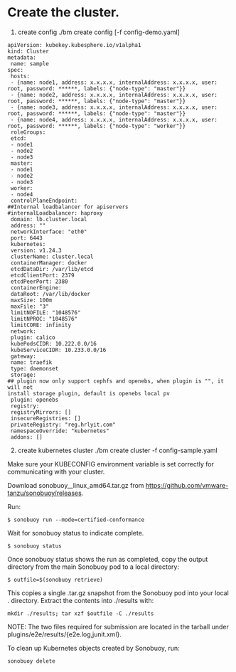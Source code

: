 # Create the cluster.

1. create config
./bm create config [-f config-demo.yaml]

```
apiVersion: kubekey.kubesphere.io/v1alpha1
kind: Cluster
metadata:
 name: sample
spec:
 hosts:
 - {name: node1, address: x.x.x.x, internalAddress: x.x.x.x, user: root, password: ******, labels: {"node-type": "master"}}
 - {name: node2, address: x.x.x.x, internalAddress: x.x.x.x, user: root, password: ******, labels: {"node-type": "master"}}
 - {name: node3, address: x.x.x.x, internalAddress: x.x.x.x, user: root, password: ******, labels: {"node-type": "master"}}
 - {name: node4, address: x.x.x.x, internalAddress: x.x.x.x, user: root, password: ******, labels: {"node-type": "worker"}}
 roleGroups:
 etcd:
 - node1
 - node2
 - node3
 master:
 - node1
 - node2
 - node3
 worker:
 - node4
 controlPlaneEndpoint:
##Internal loadbalancer for apiservers
#internalLoadbalancer: haproxy
 domain: lb.cluster.local
 address: ""
 networkInterface: "eth0" 
 port: 6443
 kubernetes:
 version: v1.24.3
 clusterName: cluster.local
 containerManager: docker
 etcdDataDir: /var/lib/etcd
 etcdClientPort: 2379
 etcdPeerPort: 2380
 containerEngine:
 dataRoot: /var/lib/docker
 maxSize: 100m
 maxFile: "3"
 limitNOFILE: "1048576"
 limitNPROC: "1048576"
 limitCORE: infinity
 network:
 plugin: calico
 kubePodsCIDR: 10.222.0.0/16
 kubeServiceCIDR: 10.233.0.0/16
 gateway:
 name: traefik
 type: daemonset
 storage:
## plugin now only support cephfs and openebs, when plugin is "", it will not
install storage plugin, default is openebs local pv
 plugin: openebs
 registry:
 registryMirrors: []
 insecureRegistries: []
 privateRegistry: "reg.hrlyit.com"
 namespaceOverride: "kubernetes"
 addons: []

```

2. create kubernetes cluster
./bm create cluster -f config-sample.yaml

Make sure your KUBECONFIG environment variable is set correctly for communicating with your cluster.

Download sonobuoy_<VERSION>_linux_amd64.tar.gz from https://github.com/vmware-tanzu/sonobuoy/releases.

Run:
```
$ sonobuoy run --mode=certified-conformance
```

Wait for sonobuoy status to indicate complete.
```
$ sonobuoy status 
```
Once sonobuoy status shows the run as completed, copy the output directory from the main Sonobuoy pod to a local directory:
```
$ outfile=$(sonobuoy retrieve)
```
This copies a single .tar.gz snapshot from the Sonobuoy pod into your local . directory. Extract the contents into ./results with:
```
mkdir ./results; tar xzf $outfile -C ./results
```
NOTE: The two files required for submission are located in the tarball under plugins/e2e/results/{e2e.log,junit.xml}.

To clean up Kubernetes objects created by Sonobuoy, run:
```
sonobuoy delete
```
